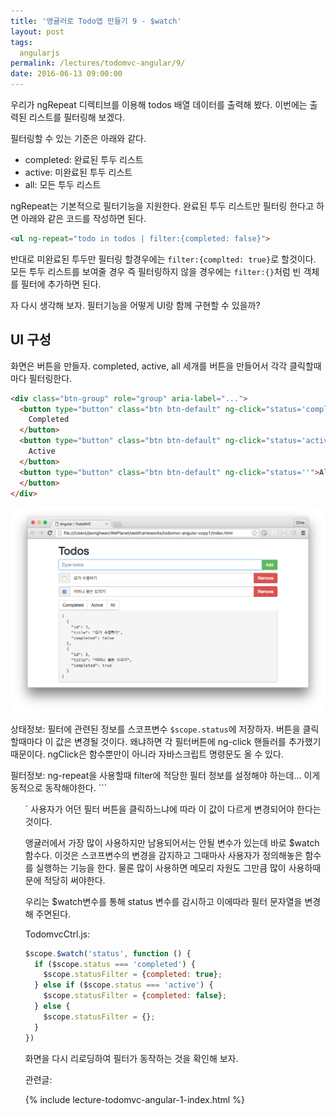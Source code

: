 ```yaml
---
title: '앵귤러로 Todo앱 만들기 9 - $watch'
layout: post
tags:
  angularjs
permalink: /lectures/todomvc-angular/9/
date: 2016-06-13 09:00:00
---
```


우리가 ngRepeat 디렉티브를 이용해 todos 배열 데이터를 출력해 봤다.
이번에는 출력된 리스트를 필터링해 보겠다.

필터링할 수 있는 기준은 아래와 같다.

* completed: 완료된 투두 리스트
* active: 미완료된 투두 리스트
* all: 모든 투두 리스트

ngRepeat는 기본적으로 필터기능을 지원한다.
완료된 투두 리스트만 필터링 한다고 하면 아래와 같은 코드를 작성하면 된다.

```html
<ul ng-repeat="todo in todos | filter:{completed: false}">
```

반대로 미완료된 투두만 필터링 할경우에는 `filter:{complted: true}`로 할것이다.
모든 투두 리스트를 보여줄 경우 즉 필터링하지 않을 경우에는 `filter:{}`처럼 빈 객체를 필터에 추가하면 된다.

자 다시 생각해 보자.
필터기능을 어떻게 UI랑 함께 구현할 수 있을까?


## UI 구성

화면은 버튼을 만들자. completed, active, all 세개를 버튼을 만들어서 각각 클릭할때 마다 필터링한다.

```html
<div class="btn-group" role="group" aria-label="...">
  <button type="button" class="btn btn-default" ng-click="status='completed'">
    Completed
  </button>
  <button type="button" class="btn btn-default" ng-click="status='active'">
    Active
  </button>
  <button type="button" class="btn btn-default" ng-click="status=''">All
  </button>
</div>
```

![](/assets/imgs/2016/lecture-todomvc-angular-2-result9.png)

상태정보: 필터에 관련된 정보를 스코프변수 `$scope.status`에 저장하자.
버튼을 클릭할때마다 이 값은 변경될 것이다.
왜냐하면 각 필터버튼에 ng-click 핸들러를 추가했기 때문이다.
ngClick은 함수뿐만이 아니라 자바스크립트 명령문도 올 수 있다.

필터정보: ng-repeat을 사용할때 filter에 적당한 필터 정보를 설정해야 하는데... 이게 동적으로 동작해야한다.
```<ul ng-repeat="todo in todos | filter:statusFilter">`
사용자가 어던 필터 버튼을 클릭하느냐에 따라 이 값이 다르게 변경되어야 한다는 것이다.

앵귤러에서 가장 많이 사용하지만 남용되어서는 안될 변수가 있는데 바로 $watch 함수다.
이것은 스코프변수의 변경을 감지하고 그때마사 사용자가 정의해놓은 함수를 실행하는 기능을 한다.
물론 많이 사용하면 메모리 자원도 그만큼 많이 사용하때문에 적당히 써야한다.

우리는 $watch변수를 통해 status 변수를 감시하고 이에따라 필터 문자열을 변경해 주면된다.


TodomvcCtrl.js:

```javascript
$scope.$watch('status', function () {
  if ($scope.status === 'completed') {
    $scope.statusFilter = {completed: true};
  } else if ($scope.status === 'active') {
    $scope.statusFilter = {completed: false};
  } else {
    $scope.statusFilter = {};
  }
})
```

화면을 다시 리로딩하여 필터가 동작하는 것을 확인해 보자.



관련글:

{% include lecture-todomvc-angular-1-index.html %}